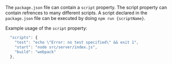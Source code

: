 The `package.json` file can contain a `script` property. The script property can contain refrences to many different scripts. A script declared in the `package.json` file can be executed by doing `npm run {scriptName}`.

Example usage of the `script` property:

```js
  "scripts": {
    "test": "echo \"Error: no test specified\" && exit 1",
    "start": "node src/server/index.js",
    "build": "webpack"
  },
```